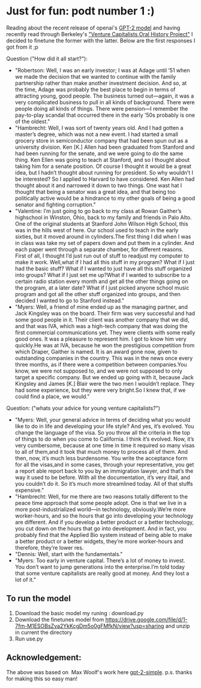 # Just for fun: podt number 1 :)
	
Reading about the recent release of openai's [GPT-2 model](https://openai.com/blog/gpt-2-1-5b-release/) and having recently read through Berkeley's ["Venture Capitalists Oral History Project"](https://bancroft.berkeley.edu/ROHO/projects/vc/transcripts.html) I decided to finetune the former with the latter. Below are the first responses I got from it ;p

Question ("How did it all start?"):
- "Robertson: Well, I was an early investor; I was at Adage until ’51 when we made the decision that we wanted to continue with the family partnership rather than make another investment decision. And so, at the time, Adage was probably the best place to begin in terms of attracting young, good people. The business turned out—again, it was a very complicated business to pull in all kinds of background. There were people doing all kinds of things. There were pension—I remember the pay-to-play scandal that occurred there in the early ’50s probably is one of the oldest."
- "Hambrecht: Well, I was sort of twenty years old. And I had gotten a master’s degree, which was not a new event. I had started a small grocery store in semiconductor company that had been spun out as a university division. Ken [K.] Allen had been graduated from Stanford and had been running for the senate, and we were going to do the same thing. Ken Ellen was going to teach at Stanford, and so I thought about taking him for a senate position. Of course I thought it would be a great idea, but I hadn’t thought about running for president. So why wouldn’t I be interested? So I applied to Harvard to have considered. Ken Allen had thought about it and narrowed it down to two things. One wast hat I thought that being a senator was a great idea, and that being too politically active would be a hindrance to my other goals of being a good senator and fighting corruption."
 - "Valentine: I’m just going to go back to my class at Rowan Gaither’s highschool in Winston, Ohio, back to my family and friends in Palo Alto. One of the original students at Stanford John Wilson High School, this was in the hills west of here. Our school used to teach in the early sixties, but it moved around in cylinders.The first thing I did when I was in class was take my set of papers down and put them in a cylinder. And each paper went through a separate chamber, for different reasons. First of all, I thought I’d just run out of stuff to readjust my computer to make it work. Well,what if I had all this stuff in my program? What if I just had the basic stuff? What if I wanted to just have all this stuff organized into groups? What if I just set me up?What if I wanted to subscribe to a certain radio station every month and get all the other things going on the program, at a later date? What if I just picked anyone school music program and got all the other stuff organized into groups, and then decided I wanted to go to Stanford instead."
 - "Myers: Well, a friend of mine ended up as the managing partner, and Jack Kingsley was on the board. Their firm was very successful and had some good people in it. Their client was another company that we did, and that was IVA, which was a high-tech company that was doing the first commercial communications yet. They were clients with some really good ones. It was a pleasure to represent him. I got to know him very quickly.He was at IVA, because he won the prestigious competition from which Draper, Gaither is named. It is an award gone now, given to outstanding companies in the country. This was in the news once every three months, as if there were a competition between companies.You know, we were not supposed to, and we were not supposed to only target a specific company. But we ended up going with it, because Jack Kingsley and James [K.] Blair were the two men I wouldn’t replace. They had some experience, but they were very bright.So I knew that, if we could find a place, we would."

 Question: ("whats your advice for young venture capitalists?")
- "Myers: Well, your general advice in terms of deciding what you would like to do in life and developing your life style? And yes, it’s evolved. You change the language of the visa. So you throw all the criteria in the top of things to do when you come to California. I think it’s evolved. Now, it’s very cumbersome, because at one time in time it required so many visas to all of them,and it took that much money to process all of them. And then, now, it’s much less burdensome. You write the acceptance form for all the visas,and in some cases, through your representative, you get a report able report back to you by an immigration lawyer, and that’s the way it used to be before. With all the documentation, it’s very iltail, and you couldn’t do it. So it’s much more streamlined today. All of that stuffs expensive." 
- "Hambrecht: Well, for me there are two reasons totally different to the peace time approach that some people adopt. One is that we live in a more post-industrialized world—in technology, obviously.We’re more worker-hours, and so the hours that go into developing your technology are different. And if you develop a better product or a better technology, you cut down on the hours that go into development. And in fact, you probably find that the Applied Bio system instead of being able to make a better product or a better widgets, they’re more worker-hours and therefore, they’re lower res.
- "Dennis: Well, start with the fundamentals."
- "Myers: Too early in venture capital. There’s a lot of money to invest. You don’t want to jump generations into the enterprise.I’m told today that some venture capitalists are really good at money. And they lost a lot of it."

## To run the model
1) Download the basic model my runing : download.py
2) Download the finetunes model from https://drive.google.com/file/d/1-7fm-M1ESOBsZva2YkKcgDm5o0gFMfkN/view?usp=sharing and unzip in current the directory
3) Run use.py

## Acknowledgement: 
The above was based on  Max Woolf's work here [gpt-2-simple](https://github.com/minimaxir/gpt-2-simple).
p.s. thanks for making this so easy man! 